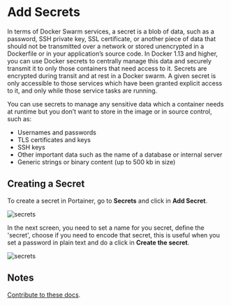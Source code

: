 # Add Secrets

In terms of Docker Swarm services, a secret is a blob of data, such as a password, SSH private key, SSL certificate, or another piece of data that should not be transmitted over a network or stored unencrypted in a Dockerfile or in your application’s source code. In Docker 1.13 and higher, you can use Docker secrets to centrally manage this data and securely transmit it to only those containers that need access to it. Secrets are encrypted during transit and at rest in a Docker swarm. A given secret is only accessible to those services which have been granted explicit access to it, and only while those service tasks are running.

You can use secrets to manage any sensitive data which a container needs at runtime but you don’t want to store in the image or in source control, such as:

* Usernames and passwords
* TLS certificates and keys
* SSH keys
* Other important data such as the name of a database or internal server
* Generic strings or binary content (up to 500 kb in size)

## Creating a Secret

To create a secret in Portainer, go to <b>Secrets</b> and click in <b>Add Secret</b>.

![secrets](secret-1.png)

In the next screen, you need to set a name for you secret, define the 'secret', choose if you need to encode that secret, this is useful when you set a password in plain text and do a click in <b>Create the secret</b>.

![secrets](secret-2.png)

## Notes

[Contribute to these docs](https://github.com/portainer/portainer-docs/blob/master/contributing.md).